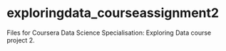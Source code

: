 # exploringdata_courseassignment2

Files for Coursera Data Science Specialisation: Exploring Data course project 2.
